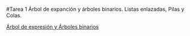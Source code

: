 #Tarea 1
Árbol de expanción y árboles binarios. Listas enlazadas, Pilas y Colas.

[Árbol de expresión y Árboles binarios](https://github.com/rramirezg18/Tarea-1-Programacion-3/blob/main/a%CC%81rbol%20de%20expresio%CC%81n%20y%20a%CC%81rboles%20binarios.pdf)
